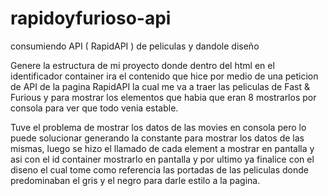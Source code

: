 # rapidoyfurioso-api
consumiendo API ( RapidAPI ) de peliculas y dandole diseño

Genere la estructura de mi proyecto donde dentro del html en el identificador container ira el contenido que hice por medio de una peticion de API de la pagina RapidAPI la cual me va a traer las peliculas de Fast & Furious y para mostrar los elementos que habia que eran 8 mostrarlos por consola para ver que todo venia estable.

Tuve el problema de mostrar los datos de las movies en consola pero lo puede solucionar generando la constante para mostrar los datos de las mismas, luego se hizo el llamado de cada element a mostrar en pantalla y asi con el id container mostrarlo en pantalla y por ultimo ya finalice con el diseno el cual tome como referencia las portadas de las peliculas donde predominaban el gris y el negro para darle estilo a la pagina.
